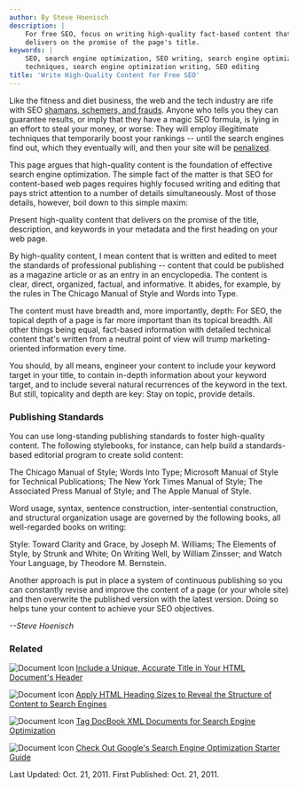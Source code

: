```yaml
---
author: By Steve Hoenisch
description: |
    For free SEO, focus on writing high-quality fact-based content that
    delivers on the promise of the page's title.
keywords: |
    SEO, search engine optimization, SEO writing, search engine optimization
    techniques, search engine optimization writing, SEO editing
title: 'Write High-Quality Content for Free SEO'
---
```



Like the fitness and diet business, the web and the tech industry are
rife with SEO [shamans, schemers, and
frauds](http://www.google.com/support/webmasters/bin/answer.py?answer=35291).
Anyone who tells you they can guarantee results, or imply that they have
a magic SEO formula, is lying in an effort to steal your money, or
worse: They will employ illegitimate techniques that temporarily boost
your rankings -- until the search engines find out, which they
eventually will, and then your site will be
[penalized](http://www.google.com/support/webmasters/bin/answer.py?answer=35291).

This page argues that high-quality content is the foundation of
effective search engine optimization. The simple fact of the matter is
that SEO for content-based web pages requires highly focused writing and
editing that pays strict attention to a number of details
simultaneously. Most of those details, however, boil down to this simple
maxim:

Present high-quality content that delivers on the promise of the title,
description, and keywords in your metadata and the first heading on your
web page.

By high-quality content, I mean content that is written and edited to
meet the standards of professional publishing -- content that could be
published as a magazine article or as an entry in an encyclopedia. The
content is clear, direct, organized, factual, and informative. It
abides, for example, by the rules in The Chicago Manual of Style and
Words into Type.

The content must have breadth and, more importantly, depth: For SEO, the
topical depth of a page is far more important than its topical breadth.
All other things being equal, fact-based information with detailed
technical content that's written from a neutral point of view will trump
marketing-oriented information every time.

You should, by all means, engineer your content to include your keyword
target in your title, to contain in-depth information about your keyword
target, and to include several natural recurrences of the keyword in the
text. But still, topicality and depth are key: Stay on topic, provide
details.




### Publishing Standards

You can use long-standing publishing standards to foster high-quality
content. The following stylebooks, for instance, can help build a
standards-based editorial program to create solid content:

The Chicago Manual of Style; Words Into Type; Microsoft Manual of Style
for Technical Publications; The New York Times Manual of Style; The
Associated Press Manual of Style; and The Apple Manual of Style.

Word usage, syntax, sentence construction, inter-sentential
construction, and structural organization usage are governed by the
following books, all well-regarded books on writing:

Style: Toward Clarity and Grace, by Joseph M. Williams; The Elements of
Style, by Strunk and White; On Writing Well, by William Zinsser; and
Watch Your Language, by Theodore M. Bernstein.

Another approach is put in place a system of continuous publishing so
you can constantly revise and improve the content of a page (or your
whole site) and then overwrite the published version with the latest
version. Doing so helps tune your content to achieve your SEO
objectives.

*--Steve Hoenisch*






### Related

![Document Icon](/images/docblue.gif) [Include a Unique, Accurate Title
in Your HTML Document's Header](/seo/title.html)

![Document Icon](/images/docblue.gif) [Apply HTML Heading Sizes to
Reveal the Structure of Content to Search
Engines](/seo/html-heading-tags-structure.html)

![Document Icon](/images/docblue.gif) [Tag DocBook XML Documents for
Search Engine Optimization](/seo/docbook.html)

![Document Icon](/images//newwin.gif) [Check Out Google's Search Engine
Optimization Starter
Guide](http://www.google.com/webmasters/docs/search-engine-optimization-starter-guide.pdf)

Last Updated: Oct. 21, 2011. First Published: Oct. 21, 2011.


















